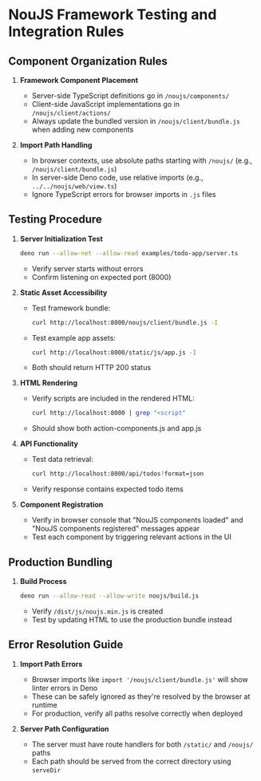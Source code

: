 # NouJS Framework Testing and Integration Rules

## Component Organization Rules

1. **Framework Component Placement**
   - Server-side TypeScript definitions go in `/noujs/components/`
   - Client-side JavaScript implementations go in `/noujs/client/actions/`
   - Always update the bundled version in `/noujs/client/bundle.js` when adding new components

2. **Import Path Handling**
   - In browser contexts, use absolute paths starting with `/noujs/` (e.g., `/noujs/client/bundle.js`)
   - In server-side Deno code, use relative imports (e.g., `../../noujs/web/view.ts`)
   - Ignore TypeScript errors for browser imports in `.js` files

## Testing Procedure

1. **Server Initialization Test**
   ```bash
   deno run --allow-net --allow-read examples/todo-app/server.ts
   ```
   - Verify server starts without errors
   - Confirm listening on expected port (8000)

2. **Static Asset Accessibility**
   - Test framework bundle:
     ```bash
     curl http://localhost:8000/noujs/client/bundle.js -I
     ```
   - Test example app assets:
     ```bash
     curl http://localhost:8000/static/js/app.js -I
     ```
   - Both should return HTTP 200 status

3. **HTML Rendering**
   - Verify scripts are included in the rendered HTML:
     ```bash
     curl http://localhost:8000 | grep "<script"
     ```
   - Should show both action-components.js and app.js

4. **API Functionality**
   - Test data retrieval:
     ```bash
     curl http://localhost:8000/api/todos?format=json
     ```
   - Verify response contains expected todo items

5. **Component Registration**
   - Verify in browser console that "NouJS components loaded" and "NouJS components registered" messages appear
   - Test each component by triggering relevant actions in the UI

## Production Bundling

1. **Build Process**
   ```bash
   deno run --allow-read --allow-write noujs/build.js
   ```
   - Verify `/dist/js/noujs.min.js` is created
   - Test by updating HTML to use the production bundle instead

## Error Resolution Guide

1. **Import Path Errors**
   - Browser imports like `import '/noujs/client/bundle.js'` will show linter errors in Deno
   - These can be safely ignored as they're resolved by the browser at runtime
   - For production, verify all paths resolve correctly when deployed

2. **Server Path Configuration**
   - The server must have route handlers for both `/static/` and `/noujs/` paths
   - Each path should be served from the correct directory using `serveDir` 